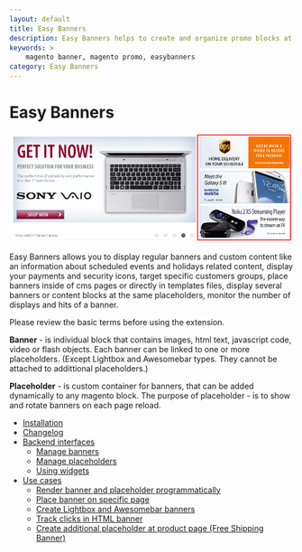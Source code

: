 ```yaml
---
layout: default
title: Easy Banners
description: Easy Banners helps to create and organize promo blocks at your store
keywords: >
    magento banner, magento promo, easybanners
category: Easy Banners
---
```


# Easy Banners

![Easy Banners](/images/m1/easy-banners/banner-frontend.png)

Easy Banners allows you to display regular banners and custom content like
an information about scheduled events and holidays related content, display your
payments and security icons, target specific customers groups, place banners
inside of cms pages or directly in templates files, display several banners
or content blocks at the same placeholders, monitor the number of displays and
hits of a banner.

Please review the basic terms before using the extension.

**Banner** - is individual block that contains images, html text, javascript
code, video or flash objects. Each banner can be linked to one or more
placeholders. (Except Lightbox and Awesomebar types. They cannot be attached to
addittional placeholders.)

**Placeholder** - is custom container for banners, that can be added dynamically
to any magento block. The purpose of placeholder - is to show and rotate banners
on each page reload.

 -  [Installation](installation/)
 -  [Changelog](changelog/)
 -  [Backend interfaces](backend/)
    + [Manage banners](backend/manage-banners/)
    + [Manage placeholders](backend/manage-placeholders/)
    + [Using widgets](backend/widgets/)
 -  [Use cases](use-cases/)
    + [Render banner and placeholder programmatically](use-cases/use-banner-and-placeholder-programmatically/)
    + [Place banner on specific page](use-cases/place-banner-on-specific-page/)
    + [Create Lightbox and Awesomebar banners](use-cases/lightbox-and-awesomebar-banners/)
    + [Track clicks in HTML banner](use-cases/track-clicks-in-html-banner/)
    + [Create additional placeholder at product page (Free Shipping Banner)](use-cases/create-additional-placeholder-at-product-page/)
